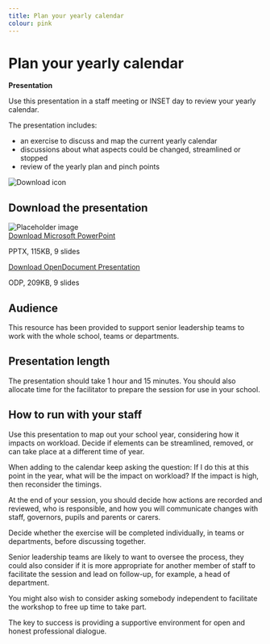 ```yaml
---
title: Plan your yearly calendar
colour: pink
---
```


# Plan your yearly calendar

<strong class="govuk-tag">Presentation</strong>

Use this presentation in a staff meeting or INSET day to review your yearly
calendar.

The presentation includes:

- an exercise to discuss and map the current yearly calendar
- discussions about what aspects could be changed, streamlined or stopped
- review of the yearly plan and pinch points

<div class="govuk-grid-row dfe-width-container">
  <div class="govuk-grid-column-full">
    <div class="info-box">
      <div class="info-box__corner">
        <img src="/assets/images/download-icon.svg" alt="Download icon">
      </div>
      <h2 class="govuk-heading-m">
        Download the presentation
      </h2>
      <div class="govuk-grid-row info-box__download-content">
        <div class="govuk-grid-column-one-half">
          <img src="/assets/images/preview-placeholder.jpg" alt="Placeholder image" class="dfe-file-preview-image">
        </div>
        <div class="govuk-grid-column-one-half">
          <a class="govuk-link--no-visited-state govuk-body" href="<%= @base_url %>/assets/files/Plan your yearly calendar.pptx">
            Download Microsoft PowerPoint
          </a>
          <p>
            PPTX, 115KB, 9 slides
          </p>
          <a class="govuk-link--no-visited-state govuk-body" href="<%= @base_url %>/assets/files/Plan your yearly calendar.odp">
            Download OpenDocument Presentation
          </a>
          <p>
            ODP, 209KB, 9 slides
          </p>
        </div>
      </div>
    </div>
  </div>
</div>

## Audience

This resource has been provided to support senior leadership teams to work with
the whole school, teams or departments.

## Presentation length

The presentation should take 1 hour and 15 minutes. You should also allocate
time for the facilitator to prepare the session for use in your school.

## How to run with your staff 

Use this presentation to map out your school year, considering how it impacts on
workload. Decide if elements can be streamlined, removed, or can take place at a
different time of year.

When adding to the calendar keep asking the question: If I do this at this point
in the year, what will be the impact on workload? If the impact is high, then
reconsider the timings.

At the end of your session, you should decide how actions are recorded and
reviewed, who is responsible, and how you will communicate changes with staff,
governors, pupils and parents or carers.

Decide whether the exercise will be completed individually, in teams or
departments, before discussing together.

Senior leadership teams are likely to want to oversee the process, they could
also consider if it is more appropriate for another member of staff to
facilitate the session and lead on follow-up, for example, a head of department.

You might also wish to consider asking somebody independent to facilitate the
workshop to free up time to take part.

The key to success is providing a supportive environment for open and honest
professional dialogue.
